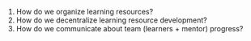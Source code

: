 1. How do we organize learning resources?
2. How do we decentralize learning resource development?
3. How do we communicate about team (learners + mentor) progress?
